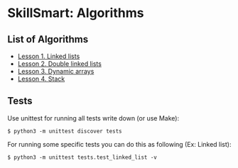 # SkillSmart: Algorithms

## List of Algorithms
* [Lesson 1. Linked lists](src/linked_list/linked_list.py)
* [Lesson 2. Double linked lists](src/double_linked_list/double_linked_list.py)
* [Lesson 3. Dynamic arrays](src/dynamic_array/dynamic_array.py)
* [Lesson 4. Stack](src/stack/stack.py)

## Tests
Use unittest for running all tests write down (or use Make):
```
$ python3 -m unittest discover tests
```

For running some specific tests you can do this as following (Ex: Linked list):
```
$ python3 -m unittest tests.test_linked_list -v
```
